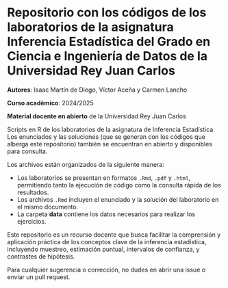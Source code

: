 # Repositorio con los códigos de los laboratorios de la asignatura Inferencia Estadística del Grado en Ciencia e Ingeniería de Datos de la Universidad Rey Juan Carlos

**Autores**: Isaac Martín de Diego, Víctor Aceña y Carmen Lancho 

**Curso académico**: 2024/2025 

**Material docente en abierto** de la Universidad Rey Juan Carlos  

Scripts en R de los laboratorios de la asignatura de Inferencia Estadística. Los enunciados y las soluciones (que se generan con los códigos que alberga este repositorio) también se encuentran en abierto y disponibles para consulta.

Los archivos están organizados de la siguiente manera:
- Los laboratorios se presentan en formatos `.Rmd`, `.pdf` y `.html`, permitiendo tanto la ejecución de código como la consulta rápida de los resultados.
- Los archivos `.Rmd` incluyen el enunciado y la solución del laboratorio en el mismo documento.
- La carpeta **data** contiene los datos necesarios para realizar los ejercicios.

Este repositorio es un recurso docente que busca facilitar la comprensión y aplicación práctica de los conceptos clave de la inferencia estadística, incluyendo muestreo, estimación puntual, intervalos de confianza, y contrastes de hipótesis.

Para cualquier sugerencia o corrección, no dudes en abrir una issue o enviar un pull request.
